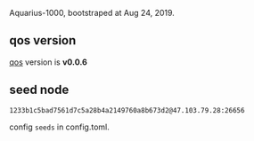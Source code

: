 Aquarius-1000, bootstraped at Aug 24, 2019.

## qos version
[qos](https://github.com/QOSGroup/qos) version is **v0.0.6**

## seed node

```1233b1c5bad7561d7c5a28b4a2149760a8b673d2@47.103.79.28:26656```

config `seeds` in config.toml.
